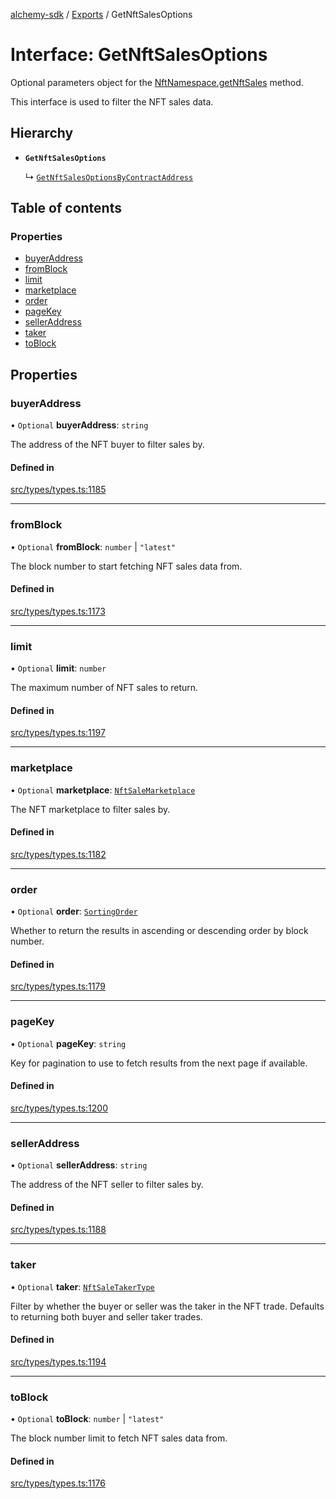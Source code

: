 [alchemy-sdk](../README.md) / [Exports](../modules.md) / GetNftSalesOptions

# Interface: GetNftSalesOptions

Optional parameters object for the [NftNamespace.getNftSales](../classes/NftNamespace.md#getnftsales) method.

This interface is used to filter the NFT sales data.

## Hierarchy

- **`GetNftSalesOptions`**

  ↳ [`GetNftSalesOptionsByContractAddress`](GetNftSalesOptionsByContractAddress.md)

## Table of contents

### Properties

- [buyerAddress](GetNftSalesOptions.md#buyeraddress)
- [fromBlock](GetNftSalesOptions.md#fromblock)
- [limit](GetNftSalesOptions.md#limit)
- [marketplace](GetNftSalesOptions.md#marketplace)
- [order](GetNftSalesOptions.md#order)
- [pageKey](GetNftSalesOptions.md#pagekey)
- [sellerAddress](GetNftSalesOptions.md#selleraddress)
- [taker](GetNftSalesOptions.md#taker)
- [toBlock](GetNftSalesOptions.md#toblock)

## Properties

### buyerAddress

• `Optional` **buyerAddress**: `string`

The address of the NFT buyer to filter sales by.

#### Defined in

[src/types/types.ts:1185](https://github.com/alchemyplatform/alchemy-sdk-js/blob/340ad5a/src/types/types.ts#L1185)

___

### fromBlock

• `Optional` **fromBlock**: `number` \| ``"latest"``

The block number to start fetching NFT sales data from.

#### Defined in

[src/types/types.ts:1173](https://github.com/alchemyplatform/alchemy-sdk-js/blob/340ad5a/src/types/types.ts#L1173)

___

### limit

• `Optional` **limit**: `number`

The maximum number of NFT sales to return.

#### Defined in

[src/types/types.ts:1197](https://github.com/alchemyplatform/alchemy-sdk-js/blob/340ad5a/src/types/types.ts#L1197)

___

### marketplace

• `Optional` **marketplace**: [`NftSaleMarketplace`](../enums/NftSaleMarketplace.md)

The NFT marketplace to filter sales by.

#### Defined in

[src/types/types.ts:1182](https://github.com/alchemyplatform/alchemy-sdk-js/blob/340ad5a/src/types/types.ts#L1182)

___

### order

• `Optional` **order**: [`SortingOrder`](../enums/SortingOrder.md)

Whether to return the results in ascending or descending order by block number.

#### Defined in

[src/types/types.ts:1179](https://github.com/alchemyplatform/alchemy-sdk-js/blob/340ad5a/src/types/types.ts#L1179)

___

### pageKey

• `Optional` **pageKey**: `string`

Key for pagination to use to fetch results from the next page if available.

#### Defined in

[src/types/types.ts:1200](https://github.com/alchemyplatform/alchemy-sdk-js/blob/340ad5a/src/types/types.ts#L1200)

___

### sellerAddress

• `Optional` **sellerAddress**: `string`

The address of the NFT seller to filter sales by.

#### Defined in

[src/types/types.ts:1188](https://github.com/alchemyplatform/alchemy-sdk-js/blob/340ad5a/src/types/types.ts#L1188)

___

### taker

• `Optional` **taker**: [`NftSaleTakerType`](../enums/NftSaleTakerType.md)

Filter by whether the buyer or seller was the taker in the NFT trade.
Defaults to returning both buyer and seller taker trades.

#### Defined in

[src/types/types.ts:1194](https://github.com/alchemyplatform/alchemy-sdk-js/blob/340ad5a/src/types/types.ts#L1194)

___

### toBlock

• `Optional` **toBlock**: `number` \| ``"latest"``

The block number limit to fetch NFT sales data from.

#### Defined in

[src/types/types.ts:1176](https://github.com/alchemyplatform/alchemy-sdk-js/blob/340ad5a/src/types/types.ts#L1176)
